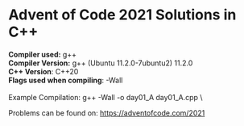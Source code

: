 # Advent of Code 2021 Solutions in C++

**Compiler used:** g++ \
**Compiler Version:** g++ (Ubuntu 11.2.0-7ubuntu2) 11.2.0 \
**C++ Version**: C++20 \
**Flags used when compiling**: -Wall \
\
Example Compilation: g++ -Wall -o day01_A day01_A.cpp \

Problems can be found on: https://adventofcode.com/2021